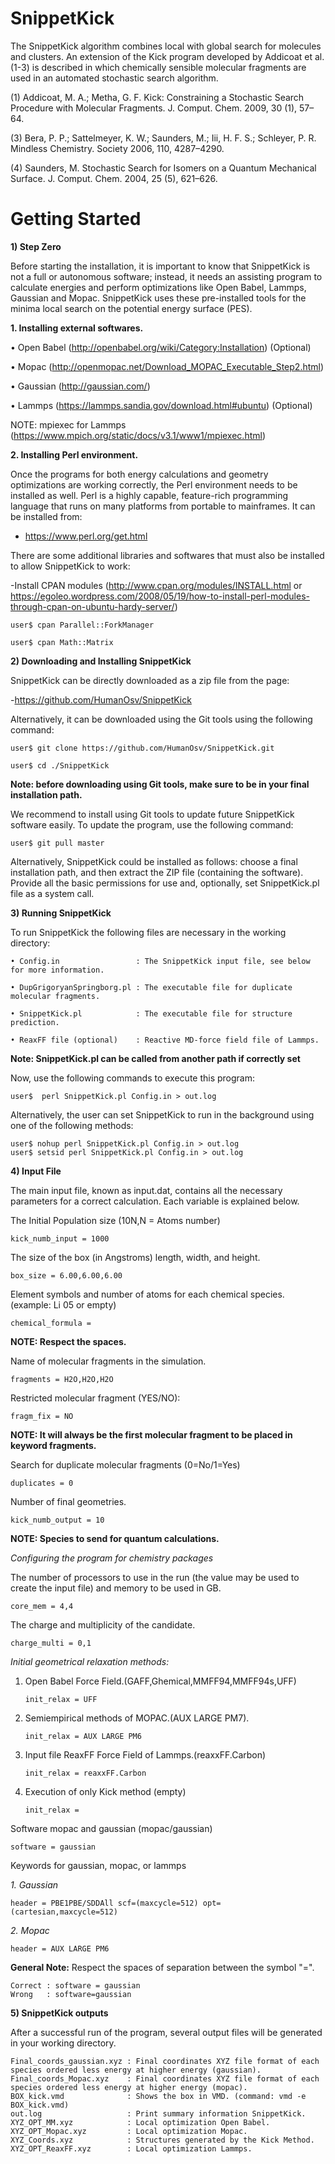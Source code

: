 # SnippetKick
The SnippetKick algorithm combines local with global search for molecules and clusters. An extension of the Kick program developed by Addicoat et al.(1-3) is described in which chemically sensible molecular fragments are used in an automated stochastic search algorithm.

(1) 	Addicoat, M. A.; Metha, G. F. Kick: Constraining a Stochastic Search Procedure with Molecular Fragments. J. Comput. Chem. 2009, 30 (1), 57–64.


(3) 	Bera, P. P.; Sattelmeyer, K. W.; Saunders, M.; Iii, H. F. S.; Schleyer, P. R. Mindless Chemistry. Society 2006, 110, 4287–4290.


(4) 	Saunders, M. Stochastic Search for Isomers on a Quantum Mechanical Surface. J. Comput. Chem. 2004, 25 (5), 621–626.


# Getting Started

**1)	Step Zero**

Before starting the installation, it is important to know that SnippetKick is not a full or autonomous software; instead, it needs an assisting program to calculate energies and perform optimizations like Open Babel, Lammps, Gaussian and Mopac. SnippetKick uses these pre-installed tools for the minima local search on the potential energy surface (PES).

**1. Installing external softwares.**

  •	Open Babel (http://openbabel.org/wiki/Category:Installation) (Optional)

  •	Mopac (http://openmopac.net/Download_MOPAC_Executable_Step2.html)

  •	Gaussian (http://gaussian.com/)

  •	Lammps (https://lammps.sandia.gov/download.html#ubuntu) (Optional)
  
  NOTE: mpiexec for Lammps (https://www.mpich.org/static/docs/v3.1/www1/mpiexec.html)

**2. Installing Perl environment.**

Once the programs for both energy calculations and geometry optimizations are working correctly, the Perl environment needs to be installed as well. Perl is a highly capable, feature-rich programming language that runs on many platforms from portable to mainframes.
It can be installed from:
- https://www.perl.org/get.html

There are some additional libraries and softwares that must also be installed to allow SnippetKick to work:

-Install CPAN modules (http://www.cpan.org/modules/INSTALL.html or https://egoleo.wordpress.com/2008/05/19/how-to-install-perl-modules-through-cpan-on-ubuntu-hardy-server/)

    user$ cpan Parallel::ForkManager
      
    user$ cpan Math::Matrix

**2)	Downloading and Installing SnippetKick**

SnippetKick can be directly downloaded as a zip file from the page:

-https://github.com/HumanOsv/SnippetKick

Alternatively, it can be downloaded using the Git tools using the following command:

    user$ git clone https://github.com/HumanOsv/SnippetKick.git

    user$ cd ./SnippetKick

**Note: before downloading using Git tools, make sure to be in your final installation path.**

We recommend to install using Git tools to update future SnippetKick software easily. To update the program, use the following command:

	user$ git pull master
	
Alternatively, SnippetKick could be installed as follows: choose a final installation path, and then extract the ZIP file (containing the software). Provide all the basic permissions for use and, optionally, set SnippetKick.pl file as a system call.

**3)	Running SnippetKick**

To run SnippetKick the following files are necessary in the working directory:

    • Config.in                 : The SnippetKick input file, see below for more information.
    
    • DupGrigoryanSpringborg.pl : The executable file for duplicate molecular fragments.

    • SnippetKick.pl            : The executable file for structure prediction.

    • ReaxFF file (optional)    : Reactive MD-force field file of Lammps.

**Note: SnippetKick.pl can be called from another path if correctly set**

Now, use the following commands to execute this program:

    user$  perl SnippetKick.pl Config.in > out.log

Alternatively, the user can set SnippetKick to run in the background using one of the following methods:

	user$ nohup perl SnippetKick.pl Config.in > out.log
	user$ setsid perl SnippetKick.pl Config.in > out.log

**4)	Input File**

The main input file, known as input.dat, contains all the necessary parameters for a correct calculation. Each variable is explained below.

The Initial Population size (10N,N = Atoms number)

    kick_numb_input = 1000

The size of the box (in Angstroms) length, width, and height.

    box_size = 6.00,6.00,6.00
    
Element symbols and number of atoms for each chemical species. (example: Li 05 or empty)

    chemical_formula = 

**NOTE: Respect the spaces.**

Name of molecular fragments in the simulation.

    fragments = H2O,H2O,H2O

Restricted molecular fragment (YES/NO): 

    fragm_fix = NO

**NOTE: It will always be the first molecular fragment to be placed in keyword fragments.**

Search for duplicate molecular fragments (0=No/1=Yes)

    duplicates = 0

Number of final geometries. 

    kick_numb_output = 10

**NOTE: Species to send for quantum calculations.**


*Configuring the program for chemistry packages*

The number of processors to use in the run (the value may be used to create the input file) and memory to be used in GB.

    core_mem = 4,4

The charge and multiplicity of the candidate.

    charge_multi = 0,1

*Initial geometrical relaxation methods:*

1. Open Babel Force Field.(GAFF,Ghemical,MMFF94,MMFF94s,UFF)

       init_relax = UFF

2. Semiempirical methods of MOPAC.(AUX LARGE PM7).

       init_relax = AUX LARGE PM6

3. Input file ReaxFF Force Field of Lammps.(reaxxFF.Carbon)

       init_relax = reaxxFF.Carbon

4. Execution of only Kick method (empty)

       init_relax = 

Software mopac and gaussian (mopac/gaussian)
     
    software = gaussian

Keywords for gaussian, mopac, or lammps

*1. Gaussian*

    header = PBE1PBE/SDDAll scf=(maxcycle=512) opt=(cartesian,maxcycle=512)

*2. Mopac*

    header = AUX LARGE PM6

**General Note:** Respect the spaces of separation between the symbol "=".

    Correct : software = gaussian
    Wrong   : software=gaussian

**5) SnippetKick outputs**

After a successful run of the program, several output files will be generated in your working directory.

	Final_coords_gaussian.xyz : Final coordinates XYZ file format of each species ordered less energy at higher energy (gaussian).
	Final_coords_Mopac.xyz    : Final coordinates XYZ file format of each species ordered less energy at higher energy (mopac).
	BOX_kick.vmd              : Shows the box in VMD. (command: vmd -e BOX_kick.vmd)
	out.log                   : Print summary information SnippetKick.
	XYZ_OPT_MM.xyz            : Local optimization Open Babel.
	XYZ_OPT_Mopac.xyz         : Local optimization Mopac.
	XYZ_Coords.xyz            : Structures generated by the Kick Method.
	XYZ_OPT_ReaxFF.xyz        : Local optimization Lammps.
	
	


